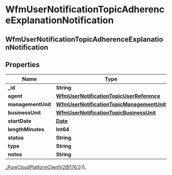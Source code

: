 # WfmUserNotificationTopicAdherenceExplanationNotification

## WfmUserNotificationTopicAdherenceExplanationNotification

## Properties

|Name | Type | Description | Notes|
|------------ | ------------- | ------------- | -------------|
| **_id** | **String** |  | [optional] |
| **agent** | [**WfmUserNotificationTopicUserReference**](WfmUserNotificationTopicUserReference) |  | [optional] |
| **managementUnit** | [**WfmUserNotificationTopicManagementUnit**](WfmUserNotificationTopicManagementUnit) |  | [optional] |
| **businessUnit** | [**WfmUserNotificationTopicBusinessUnit**](WfmUserNotificationTopicBusinessUnit) |  | [optional] |
| **startDate** | [**Date**](Date) |  | [optional] |
| **lengthMinutes** | **Int64** |  | [optional] |
| **status** | **String** |  | [optional] |
| **type** | **String** |  | [optional] |
| **notes** | **String** |  | [optional] |



_PureCloudPlatformClientV2@176.0.0_
